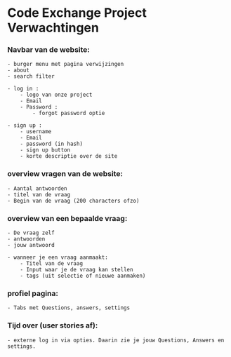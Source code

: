 # Code Exchange Project Verwachtingen 

### Navbar van de website:
    - burger menu met pagina verwijzingen
	- about 
	- search filter

	- log in :
	    - logo van onze project
		- Email
		- Password :
		    - forgot password optie
	
	- sign up :
	    - username
		- Email
		- password (in hash)
		- sign up button
		- korte descriptie over de site

### overview vragen van de website:
    - Aantal antwoorden
    - titel van de vraag
    - Begin van de vraag (200 characters ofzo)

### overview van een bepaalde vraag: 
    - De vraag zelf
    - antwoorden
    - jouw antwoord

    - wanneer je een vraag aanmaakt:
        - Titel van de vraag
        - Input waar je de vraag kan stellen 
        - tags (uit selectie of nieuwe aanmaken)
    
### profiel pagina:
    - Tabs met Questions, answers, settings

### Tijd over (user stories af):
    - externe log in via opties. Daarin zie je jouw Questions, Answers en settings.
	
		
	
	
	
	
	
